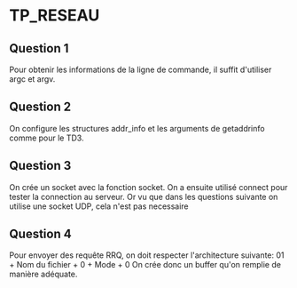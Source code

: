 # TP_RESEAU

## Question 1
  Pour obtenir les informations de la ligne de commande, il suffit d'utiliser argc et argv.

## Question 2
On configure les structures addr_info et les arguments de getaddrinfo comme pour le TD3.

## Question 3
On crée un socket avec la fonction socket. On a ensuite utilisé connect pour tester la connection au serveur.
Or vu que dans les questions suivante on utilise une socket UDP, cela n'est pas necessaire

## Question 4
Pour envoyer des requête RRQ, on doit respecter l'architecture suivante: 01 + Nom du fichier + 0 + Mode + 0
On crée donc un buffer qu'on remplie de manière adéquate.

